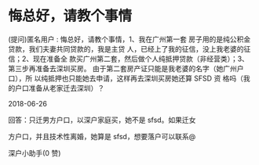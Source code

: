 # 悔总好，请教个事情

(提问)匿名用户 : 悔总好，请教个事情，1、我在广州第一套 房子用的是纯公积金贷款，我们夫妻共同贷款的，我是主贷 人，已经上了我的征信，没上我老婆的征信；2、现在准备全 款买广州第二套，然后做个人纯抵押贷款（非经营类）；3、 第三步再准备去深圳买房。 由于第二套房产证只能是我老婆的名字（她广州户口），所 以纯抵押也只能她去申请，这样再去深圳买房她还算 SFSD 资 格吗（我的户口准备从老家迁去深圳）？

2018-06-26

回答：只迁男方户口，以深户家庭买，她不是 sfsd。如果迁女

方户口，并且技术性离婚，她算是 sfsd，想要落户可以联系@

深户小助手(0 赞)